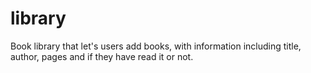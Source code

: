 # library
Book library that let's users add books, with information including title, 
author, pages and if they have read it or not.